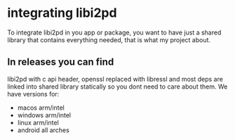 # integrating libi2pd
To integrate libi2pd in you app or package,
you want to have just a shared library that
contains everything needed, that is what
my project about.

## In releases you can find
libi2pd with c api header, openssl
replaced with libressl and most deps are
linked into shared library statically so
you dont need to care about them. We have
versions for:
 - macos arm/intel
 - windows arm/intel
 - linux arm/intel
 - android all arches

